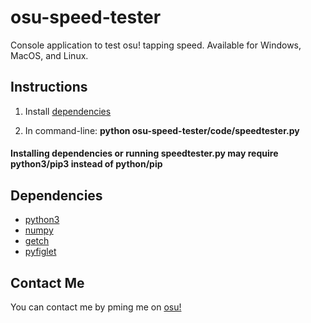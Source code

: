 # osu-speed-tester

Console application to test osu! tapping speed. Available for Windows, MacOS, and Linux.

## Instructions

1. Install [dependencies](#dependencies)

2. In command-line: **python osu-speed-tester/code/speedtester.py** 

#### Installing dependencies or running speedtester.py may require **python3/pip3** instead of **python/pip**

## Dependencies

* [python3](https://www.python.org/downloads/)
* [numpy](https://numpy.org/install/)
* [getch](https://pypi.org/project/getch/)
* [pyfiglet](https://pypi.org/project/pyfiglet/)

## Contact Me

You can contact me by pming me on [osu!](https://osu.ppy.sh/users/16453794)
